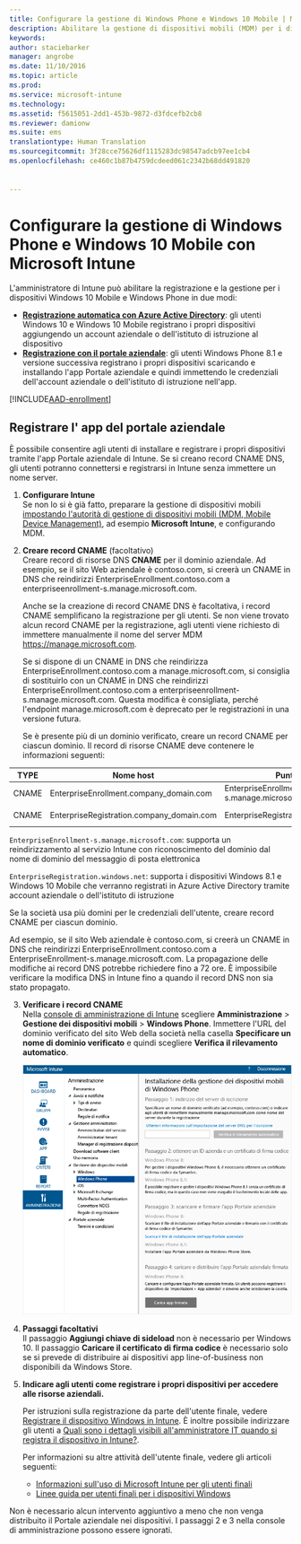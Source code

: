 ```yaml
---
title: Configurare la gestione di Windows Phone e Windows 10 Mobile | Microsoft Intune
description: Abilitare la gestione di dispositivi mobili (MDM) per i dispositivi Windows 10 Mobile o Windows Phone con Microsoft Intune.
keywords: 
author: staciebarker
manager: angrobe
ms.date: 11/10/2016
ms.topic: article
ms.prod: 
ms.service: microsoft-intune
ms.technology: 
ms.assetid: f5615051-2dd1-453b-9872-d3fdcefb2cb8
ms.reviewer: damionw
ms.suite: ems
translationtype: Human Translation
ms.sourcegitcommit: 3f28cce75626df1115283dc98547adcb97ee1cb4
ms.openlocfilehash: ce460c1b87b4759dcdeed061c2342b68dd491820


---
```



# <a name="set-up-windows-phone-and-windows-10-mobile-management-with-microsoft-intune"></a>Configurare la gestione di Windows Phone e Windows 10 Mobile con Microsoft Intune

L'amministratore di Intune può abilitare la registrazione e la gestione per i dispositivi Windows 10 Mobile e Windows Phone in due modi:

- **[Registrazione automatica con Azure Active Directory](#azure-active-directory-enrollment)**: gli utenti Windows 10 e Windows 10 Mobile registrano i propri dispositivi aggiungendo un account aziendale o dell'istituto di istruzione al dispositivo
- **[Registrazione con il portale aziendale](#company-portal-app-enrollment)**: gli utenti Windows Phone 8.1 e versione successiva registrano i propri dispositivi scaricando e installando l'app Portale aziendale e quindi immettendo le credenziali dell'account aziendale o dell'istituto di istruzione nell'app.


[!INCLUDE[AAD-enrollment](../includes/win10-automatic-enrollment-aad.md)]

## <a name="company-portal-app-enrollment"></a>Registrare l' app del portale aziendale
È possibile consentire agli utenti di installare e registrare i propri dispositivi tramite l'app Portale aziendale di Intune. Se si creano record CNAME DNS, gli utenti potranno connettersi e registrarsi in Intune senza immettere un nome server.

1.  **Configurare Intune**<br>Se non lo si è già fatto, preparare la gestione di dispositivi mobili [impostando l'autorità di gestione di dispositivi mobili (MDM, Mobile Device Management)](prerequisites-for-enrollment.md#set-mobile-device-management-authority), ad esempio **Microsoft Intune**, e configurando MDM.

2.  **Creare record CNAME** (facoltativo)<br>Creare record di risorse DNS **CNAME** per il dominio aziendale. Ad esempio, se il sito Web aziendale è contoso.com, si creerà un CNAME in DNS che reindirizzi EnterpriseEnrollment.contoso.com a enterpriseenrollment-s.manage.microsoft.com.

    Anche se la creazione di record CNAME DNS è facoltativa, i record CNAME semplificano la registrazione per gli utenti. Se non viene trovato alcun record CNAME per la registrazione, agli utenti viene richiesto di immettere manualmente il nome del server MDM https://manage.microsoft.com. 

    Se si dispone di un CNAME in DNS che reindirizza EnterpriseEnrollment.contoso.com a manage.microsoft.com, si consiglia di sostituirlo con un CNAME in DNS che reindirizzi EnterpriseEnrollment.contoso.com a enterpriseenrollment-s.manage.microsoft.com. Questa modifica è consigliata, perché l'endpoint manage.microsoft.com è deprecato per le registrazioni in una versione futura.

    Se è presente più di un dominio verificato, creare un record CNAME per ciascun dominio. Il record di risorse CNAME deve contenere le informazioni seguenti:

  |TYPE|Nome host|Punta a|TTL|
  |--------|-------------|-------------|-------|
  |CNAME|EnterpriseEnrollment.company_domain.com|EnterpriseEnrollment-s.manage.microsoft.com |1 ora|
  |CNAME|EnterpriseRegistration.company_domain.com|EnterpriseRegistration.windows.net|1 ora|

  `EnterpriseEnrollment-s.manage.microsoft.com`: supporta un reindirizzamento al servizio Intune con riconoscimento del dominio dal nome di dominio del messaggio di posta elettronica

  `EnterpriseRegistration.windows.net`: supporta i dispositivi Windows 8.1 e Windows 10 Mobile che verranno registrati in Azure Active Directory tramite account aziendale o dell'istituto di istruzione

  Se la società usa più domini per le credenziali dell'utente, creare record CNAME per ciascun dominio.

  Ad esempio, se il sito Web aziendale è contoso.com, si creerà un CNAME in DNS che reindirizzi EnterpriseEnrollment.contoso.com a EnterpriseEnrollment-s.manage.microsoft.com. La propagazione delle modifiche ai record DNS potrebbe richiedere fino a 72 ore. È impossibile verificare la modifica DNS in Intune fino a quando il record DNS non sia stato propagato.

3.  **Verificare i record CNAME**<br>Nella [console di amministrazione di Intune](http://manage.microsoft.com) scegliere **Amministrazione** &gt; **Gestione dei dispositivi mobili** &gt; **Windows Phone**. Immettere l'URL del dominio verificato del sito Web della società nella casella **Specificare un nome di dominio verificato** e quindi scegliere **Verifica il rilevamento automatico**.

    ![Configurare la gestione dei dispositivi mobili per la finestra di dialogo Windows](../media/windows-phone-enrollment.png)

4.  **Passaggi facoltativi**<br>Il passaggio **Aggiungi chiave di sideload** non è necessario per Windows 10. Il passaggio **Caricare il certificato di firma codice** è necessario solo se si prevede di distribuire ai dispositivi app line-of-business non disponibili da Windows Store.

5.  **Indicare agli utenti come registrare i propri dispositivi per accedere alle risorse aziendali.**

    Per istruzioni sulla registrazione da parte dell'utente finale, vedere [Registrare il dispositivo Windows in Intune](../enduser/enroll-your-device-in-intune-windows.md). È inoltre possibile indirizzare gli utenti a [Quali sono i dettagli visibili all'amministratore IT quando si registra il dispositivo in Intune?](../enduser/what-can-your-it-administrator-see-when-you-enroll-your-device-in-intune-windows).

    Per informazioni su altre attività dell'utente finale, vedere gli articoli seguenti:
    - [Informazioni sull'uso di Microsoft Intune per gli utenti finali](what-to-tell-your-end-users-about-using-microsoft-intune.md)
    - [Linee guida per utenti finali per i dispositivi Windows](../enduser/using-your-windows-device-with-intune.md)

Non è necessario alcun intervento aggiuntivo a meno che non venga distribuito il Portale aziendale nei dispositivi.  I passaggi 2 e 3 nella console di amministrazione possono essere ignorati.



<!--HONumber=Nov16_HO3-->


